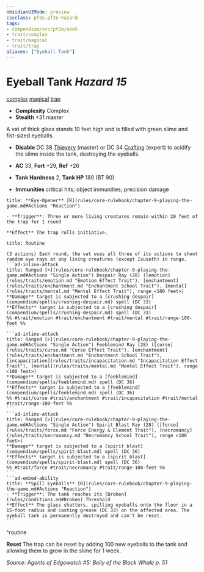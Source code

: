 ```yaml
---
obsidianUIMode: preview
cssclass: pf2e,pf2e-hazard
tags:
- compendium/src/pf2e/aoe5
- trait/complex
- trait/magical
- trait/trap
aliases: ["Eyeball Tank"]
---
```

# Eyeball Tank *Hazard 15*  
[complex](complex.md "Complex Hazard Trait")  [magical](magical.md "Magical Item Trait")  [trap](trap.md "Trap Hazard Trait")  

- **Complexity** Complex
- **Stealth** +31 master  

A vat of thick glass stands 10 feet high and is filled with green slime and fist-sized eyeballs.

- **Disable** DC 38 [Thievery](skills.md#Thievery) (master) or DC 34 [Crafting](skills.md#Crafting) (expert) to acidify the slime inside the tank, destroying the eyeballs.  

- **AC** 33, **Fort** +29, **Ref** +26
- **Tank Hardness** 2, **Tank HP** 180 (BT 90)
- **Immunities** critical hits; object immunities; precision damage

```ad-embed-ability
title: **Eye-Opener** [R](rules/core-rulebook/chapter-9-playing-the-game.md#Actions "Reaction")

- **Trigger**: Three or more living creatures remain within 20 feet of the trap for 1 round

**Effect** The trap rolls initiative.
```

````ad-pf2-summary
title: Routine

(3 actions) Each round, the vat uses all three of its actions to shoot random eye rays at any living creatures (except Ixusoth) in range.
```ad-inline-attack
title: Ranged [>](rules/core-rulebook/chapter-9-playing-the-game.md#Actions "Single Action") Despair Ray (28) ([emotion](rules/traits/emotion.md "Emotion Effect Trait"), [enchantment](rules/traits/enchantment.md "Enchantment School Trait"), [mental](rules/traits/mental.md "Mental Effect Trait"), range <100 feet>)
**Damage** target is subjected to a [crushing despair](compendium/spells/crushing-despair.md) spell (DC 33) 
**Effects** target is subjected to a [crushing despair](compendium/spells/crushing-despair.md) spell (DC 33)
%% #trait/emotion #trait/enchantment #trait/mental #trait/range-100-feet %%
```
```ad-inline-attack
title: Ranged [>](rules/core-rulebook/chapter-9-playing-the-game.md#Actions "Single Action") Feeblemind Ray (28) ([curse](rules/traits/curse.md "Curse Effect Trait"), [enchantment](rules/traits/enchantment.md "Enchantment School Trait"), [incapacitation](rules/traits/incapacitation.md "Incapacitation Effect Trait"), [mental](rules/traits/mental.md "Mental Effect Trait"), range <100 feet>)
**Damage** target is subjected to a [feeblemind](compendium/spells/feeblemind.md) spell (DC 36) 
**Effects** target is subjected to a [feeblemind](compendium/spells/feeblemind.md) spell (DC 36)
%% #trait/curse #trait/enchantment #trait/incapacitation #trait/mental #trait/range-100-feet %%
```
```ad-inline-attack
title: Ranged [>](rules/core-rulebook/chapter-9-playing-the-game.md#Actions "Single Action") Spirit Blast Ray (28) ([force](rules/traits/force.md "Force Energy & Element Trait"), [necromancy](rules/traits/necromancy.md "Necromancy School Trait"), range <100 feet>)
**Damage** target is subjected to a [spirit blast](compendium/spells/spirit-blast.md) spell (DC 36) 
**Effects** target is subjected to a [spirit blast](compendium/spells/spirit-blast.md) spell (DC 36)
%% #trait/force #trait/necromancy #trait/range-100-feet %%
```
```ad-embed-ability
title: **Spill Eyeballs** [R](rules/core-rulebook/chapter-9-playing-the-game.md#Actions "Reaction")
- **Trigger**: The tank reaches its [Broken](rules/conditions.md#Broken) Threshold
**Effect** The glass shatters, spilling eyeballs onto the floor in a 15-foot radius and casting grease (DC 33) on the affected area. The eyeball tank is permanently destroyed and can't be reset.
```
````
^routine

**Reset** The trap can be reset by adding 100 new eyeballs to the tank and allowing them to grow in the slime for 1 week.  

*Source: Agents of Edgewatch #5: Belly of the Black Whale p. 51*